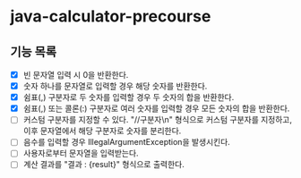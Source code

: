 # java-calculator-precourse

## 기능 목록

- [x] 빈 문자열 입력 시 0을 반환한다.
- [x] 숫자 하나를 문자열로 입력할 경우 해당 숫자를 반환한다.
- [x] 쉼표(,) 구분자로 두 숫자를 입력할 경우 두 숫자의 합을 반환한다.
- [x] 쉼표(,) 또는 콜론(:) 구분자로 여러 숫자를 입력할 경우 모든 숫자의 합을 반환한다.
- [ ] 커스텀 구분자를 지정할 수 있다. "//구분자\n" 형식으로 커스텀 구분자를 지정하고, 이후 문자열에서 해당 구분자로 숫자를 분리한다.
- [ ] 음수를 입력할 경우 IllegalArgumentException을 발생시킨다.
- [ ] 사용자로부터 문자열을 입력받는다.
- [ ] 계산 결과를 "결과 : {result}" 형식으로 출력한다.